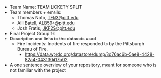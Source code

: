 - Team Name: TEAM LICKETY SPLIT
- Team members + emails:
  * Thomas Noto, TFN3@pitt.edu
  * Alli Batell, ALB594@pitt.edu
  * Josh Fratis, JKF25@pitt.edu
- Final Project Group 16
- Description and links to the datasets used
  * Fire Incidents: Incidents of fire responded to by the Pittsburgh Bureau of Fire.
     * https://data.wprdc.org/datastore/dump/8d76ac6b-5ae8-4428-82a4-043130d17b02
- A one sentence overview of your repository, meant for someone who is not familiar with the project
